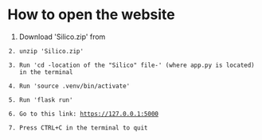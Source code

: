# How to open the website
1. Download 'Silico.zip' from <code>
2. unzip 'Silico.zip'
2. Run 'cd -location of the "Silico" file-' (where app.py is located) in the terminal
3. Run 'source .venv/bin/activate'
4. Run 'flask run'
5. Go to this link: https://127.0.0.1:5000
6. Press CTRL+C in the terminal to quit
